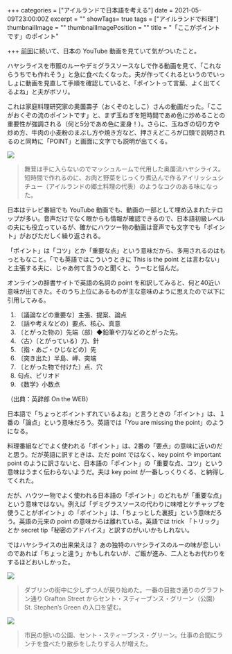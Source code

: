 +++
categories = ["アイルランドで日本語を考える"]
date = 2021-05-09T23:00:00Z
excerpt = ""
showTags= true
tags = ["アイルランドで料理"]
thumbnailImage = ""
thumbnailImagePosition = ""
title = "「ここがポイントです」のポイント"

+++
[前回](https://www.riastra.com/2021/05/%E3%83%A8%E3%82%AC%E3%82%92%E3%81%97%E3%81%A6%E3%81%82%E3%81%92%E3%81%A6%E3%81%8F%E3%81%A0%E3%81%95%E3%81%84/ "「ヨガをしてあげてください」")に続いて、日本の YouTube 動画を見ていて気がついたこと。

ハヤシライスを市販のルーやデミグラスソースなしで作る動画を見て、「これならうちでも作れそう」と急に食べたくなった。夫が作ってくれるというのでいっしょに動画を見直して手順を確認していると、「ポイントって言葉、よく出てくるよね」と夫がボソリ。

<!--more-->

これは家庭料理研究家の奥薗壽子（おくぞのとしこ）さんの動画だった。「ここがおくぞの流のポイントです」と、まず玉ねぎを短時間であめ色に炒めることの重要性が強調される（何と5分であめ色に変身！）。さらに、玉ねぎの切り方や炒め方、牛肉の小麦粉のまぶし方や焼き方など、押さえどころが口頭で説明されるのと同時に「POINT」と画面に文字でも説明が出てくる。

![](/images/hayashi_rice.webp)

> 舞茸は手に入らないのでマッシュルームで代用した奥薗流ハヤシライス。短時間で作れるのに、お肉と野菜をじっくり煮込んで作るアイリッシュシチュー（アイルランドの郷土料理の代表）のようなコクのある味になった。

日本はテレビ番組でも YouTube 動画でも、動画の一部として埋め込まれたテロップが多い。音声だけでなく眼からも情報が確認できるので、日本語初級レベルの夫にも役立っているが、確かにハウツー物の動画は音声でも文字でも「ポイント」がおびただしく繰り返される。

「ポイント」は「コツ」とか「重要な点」という意味だから、多用されるのはもっともなこと。「でも英語ではこういうときに This is the point とは言わない」と主張する夫に、じゃあ何て言うのと聞くと、うーむと悩んだ。

オンラインの辞書サイトで英語の名詞の point を和訳してみると、何と40近い意味が出てきた。そのうち上位にあるものが主な意味のように思えたので以下に引用してみる。

1. 〔議論などの重要な〕主張、提案、論点
2. 〔話や考えなどの〕要点、核心、真意
3. 〔とがった物の〕先端（部）◆鉛筆や刀などのとがった先。
4. 〈古〉〔とがっている〕刀、針
5. 〔指・あご・ひじなどの〕先
6. 〔突き出た〕半島、岬、突端
7. 〔とがった物で付けた〕点、穴
8. 句点、ピリオド
9. 《数学》小数点

（出典：英辞郎 On the WEB）

日本語で「ちょっとポイントずれているよね」と言うときの「ポイント」は、１番の「論点」という意味だろう。英語では「You are missing the point」のようになる。

料理番組などでよく使われる「ポイント」は、2番の「要点」の意味に近いのだと思う。だが英語に訳すときは、ただ point ではなく、key point や important point のように訳さないと、日本語の「ポイント」の「重要な点、コツ」という意味はうまく伝わらないようだ。夫は key point が一番しっくりくる、と納得してくれた。

だが、ハウツー物でよく使われる日本語の「ポイント」のどれもが「重要な点」という意味ではない。例えば「デミグラスソースの代わりに味噌とケチャップを使うことがポイント」の「ポイント」は、「ちょっとした裏技」という意味だろう。英語の元来の point の意味からは離れている。英語では trick 「トリック」とか secret tip「秘密のアドバイス」と訳すのがいいかもしれない。

ではハヤシライスの出来栄えは？ あの独特のハヤシライスのルーの味が恋しいのであれば「ちょっと違う」かもしれないが、ご飯が進み、二人ともお代わりをするほどおいしかった。

![](/images/grafton_stephens_green_may2021.webp)

> ダブリンの街中に少しずつ人が戻り始めた。一番の目抜き通りのグラフトン通り Grafton Street からセント・スティーブンス・グリーン（公園）St. Stephen’s Green の入口を望む。

![](/images/stephens_green_may2021.webp)

> 市民の憩いの公園、セント・スティーブンス・グリーン。仕事の合間にランチを食べたり散歩をしたりする人が増えた。